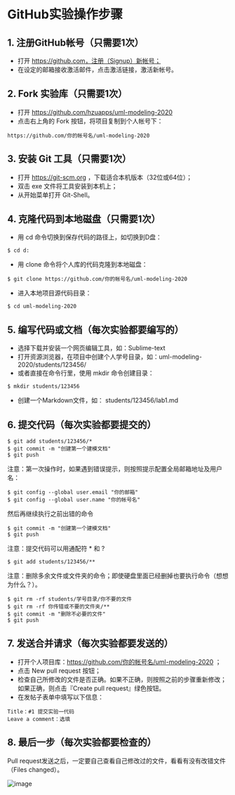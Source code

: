 # GitHub实验操作步骤

## 1. 注册GitHub帐号（只需要1次）

- 打开 https://github.com，注册（Signup）新帐号；
- 在设定的邮箱接收激活邮件，点击激活链接，激活新帐号。

## 2. Fork 实验库（只需要1次）

- 打开 https://github.com/hzuapps/uml-modeling-2020  
- 点击右上角的 Fork 按钮，将项目复制到个人帐号下：

```  
https://github.com/你的帐号名/uml-modeling-2020  
```  

## 3. 安装 Git 工具（只需要1次）

- 打开 https://git-scm.org ，下载适合本机版本（32位或64位）；
- 双击 exe 文件将工具安装到本机上；
- 从开始菜单打开 Git-Shell。

## 4. 克隆代码到本地磁盘（只需要1次）

- 用 cd 命令切换到保存代码的路径上，如切换到D盘：   
```   
$ cd d: 
```   
- 用 clone 命令将个人库的代码克隆到本地磁盘：  
```   
$ git clone https://github.com/你的帐号名/uml-modeling-2020
```   
- 进入本地项目源代码目录：  
```   
$ cd uml-modeling-2020
```   

## 5. 编写代码或文档（每次实验都要编写的）

- 选择下载并安装一个网页编辑工具，如：Sublime-text
- 打开资源浏览器，在项目中创建个人学号目录，如：uml-modeling-2020/students/123456/
- 或者直接在命令行里，使用 mkdir 命令创建目录：  
```   
$ mkdir students/123456 
```   
- 创建一个Markdown文件，如： students/123456/lab1.md    

## 6. 提交代码（每次实验都要提交的）

```  
$ git add students/123456/*
$ git commit -m "创建第一个建模文档"
$ git push
```  

注意：第一次操作时，如果遇到错误提示，则按照提示配置全局邮箱地址及用户名：

```  
$ git config --global user.email "你的邮箱"   
$ git config --global user.name "你的帐号名"   
```  
然后再继续执行之前出错的命令   
```   
$ git commit -m "创建第一个建模文档"
$ git push
``` 

注意：提交代码可以用通配符 * 和 ? 

```  
$ git add students/123456/**
```  

注意：删除多余文件或文件夹的命令；即使硬盘里面已经删掉也要执行命令（想想为什么？）。

```  
$ git rm -rf students/学号目录/你不要的文件
$ git rm -rf 你传错或不要的文件夹/**
$ git commit -m "删除不必要的文件"
$ git push
```  

## 7. 发送合并请求（每次实验都要发送的）

- 打开个人项目库：https://github.com/你的帐号名/uml-modeling-2020 ；
- 点击 New pull request 按钮；
- 检查自己所修改的文件是否正确。如果不正确，则按照之前的步骤重新修改；如果正确，则点击『Create pull request』绿色按钮。
- 在发帖子表单中填写以下信息：
```  
Title：#1 提交实验一代码
Leave a comment：选填
```  

## 8. 最后一步（每次实验都要检查的）

Pull request发送之后，一定要自己查看自己修改过的文件，看看有没有改错文件（Files changed）。

![image](https://user-images.githubusercontent.com/627946/54257709-37355400-459b-11e9-8547-f03935f07a61.png)

